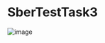 # SberTestTask3
![image](https://github.com/BigMaestrov/SberTestTask3/assets/89010195/72a87049-f263-4ba5-a773-a830ed969a03)
